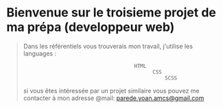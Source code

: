 # Bienvenue sur le troisieme projet de ma prépa (developpeur web)

>Dans les référentiels vous trouverais mon travail, j'utilise les languages :
>
>                                         HTML
>                                               CSS
>                                                   SCSS
>
> si vous êtes intéressée par un projet similaire vous pouvez me contacter à mon adresse @mail: parede.yoan.amcs@gmail.com
